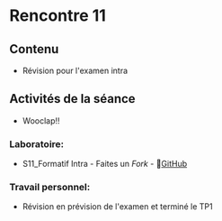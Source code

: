 # Rencontre 11

## Contenu
- Révision pour l'examen intra

## Activités de la séance
  - Wooclap!!


 ### Laboratoire: 
- S11_Formatif Intra - Faites un *Fork* - 🔗[GitHub](BRISE)

### Travail personnel: 
- Révision en prévision de l'examen et terminé le TP1